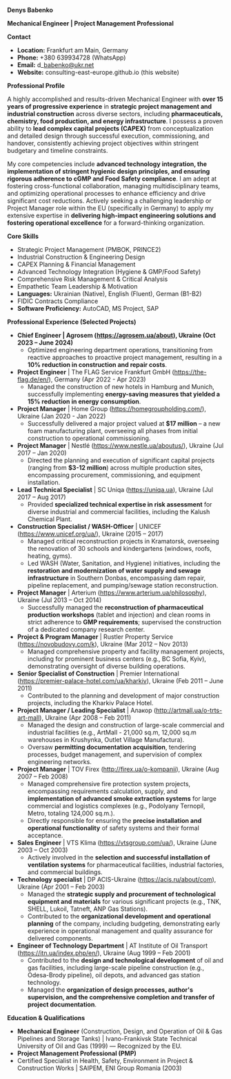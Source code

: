 **Denys Babenko**

**Mechanical Engineer | Project Management Professional**

**Contact**

- **Location:** Frankfurt am Main, Germany
- **Phone:** +380 639934728 (WhatsApp)
- **Email:** d\_babenko@ukr.net
- **Website:** consulting-east-europe.github.io (this website)

**Professional Profile**

A highly accomplished and results-driven Mechanical Engineer with **over 15 years of progressive experience** in **strategic project management and industrial construction** across diverse sectors, including **pharmaceuticals, chemistry, food production, and energy infrastructure**. I possess a proven ability to **lead complex capital projects (CAPEX)** from conceptualization and detailed design through successful execution, commissioning, and handover, consistently achieving project objectives within stringent budgetary and timeline constraints.

My core competencies include **advanced technology integration, the implementation of stringent hygienic design principles, and ensuring rigorous adherence to cGMP and Food Safety compliance**. I am adept at fostering cross-functional collaboration, managing multidisciplinary teams, and optimizing operational processes to enhance efficiency and drive significant cost reductions. Actively seeking a challenging leadership or Project Manager role within the EU (specifically in Germany) to apply my extensive expertise in **delivering high-impact engineering solutions and fostering operational excellence** for a forward-thinking organization.

**Core Skills**

- Strategic Project Management (PMBOK, PRINCE2)
- Industrial Construction & Engineering Design
- CAPEX Planning & Financial Management
- Advanced Technology Integration (Hygiene & GMP/Food Safety)
- Comprehensive Risk Management & Critical Analysis
- Empathetic Team Leadership & Motivation
- **Languages:** Ukrainian (Native), English (Fluent), German (B1-B2)
- FIDIC Contracts Compliance
- **Software Proficiency:** AutoCAD, MS Project, SAP

**Professional Experience (Selected Projects)**

- **Chief Engineer | Agrosem (<https://agrosem.ua/about>), Ukraine (Oct 2023 – June 2024)**
  - Optimized engineering department operations, transitioning from reactive approaches to proactive project management, resulting in a **10% reduction in construction and repair costs**.
- **Project Engineer** | The FLAG Service Frankfurt GmbH (<https://the-flag.de/en/>), Germany (Apr 2022 - Apr 2023)
  - Managed the construction of new hotels in Hamburg and Munich, successfully implementing **energy-saving measures that yielded a 15% reduction in energy consumption**.
- **Project Manager** | Home Group (<https://homegroupholding.com/>), Ukraine (Jan 2020 - Jan 2022)
  - Successfully delivered a major project valued at **$17 million** – a new foam manufacturing plant, overseeing all phases from initial construction to operational commissioning.
- **Project Manager** | Nestlé (<https://www.nestle.ua/aboutus/>), Ukraine (Jul 2017 – Jan 2020)
  - Directed the planning and execution of significant capital projects (ranging from **$3-12 million**) across multiple production sites, encompassing procurement, commissioning, and equipment installation.
- **Lead Technical Specialist** | SC Uniqa (<https://uniqa.ua>), Ukraine (Jul 2017 – Aug 2017)
  - Provided **specialized technical expertise in risk assessment** for diverse industrial and commercial facilities, including the Kalush Chemical Plant.
- **Construction Specialist / WASH-Officer** | UNICEF (<https://www.unicef.org/ua/>), Ukraine (2015 – 2017)
  - Managed critical reconstruction projects in Kramatorsk, overseeing the renovation of 30 schools and kindergartens (windows, roofs, heating, gyms).
  - Led WASH (Water, Sanitation, and Hygiene) initiatives, including the **restoration and modernization of water supply and sewage infrastructure** in Southern Donbas, encompassing dam repair, pipeline replacement, and pumping/sewage station reconstruction.
- **Project Manager** | Arterium (<https://www.arterium.ua/philosophy>), Ukraine (Jul 2013 – Oct 2014)
  - Successfully managed the **reconstruction of pharmaceutical production workshops** (tablet and injection) and clean rooms in strict adherence to **GMP requirements**; supervised the construction of a dedicated company research center.
- **Project & Program Manager** | Rustler Property Service (<https://novobudovy.com/k>), Ukraine (Mar 2012 – Nov 2013)
  - Managed comprehensive property and facility management projects, including for prominent business centers (e.g., BC Sofia, Kyiv), demonstrating oversight of diverse building operations.
- **Senior Specialist of Construction** | Premier International (<https://premier-palace-hotel.com/ua/kharkiv>), Ukraine (Feb 2011 – June 2011)
  - Contributed to the planning and development of major construction projects, including the Kharkiv Palace Hotel.
- **Project Manager / Leading Specialist** | Алакор (<http://artmall.ua/o-trts-art-mall>), Ukraine (Apr 2008 – Feb 2011)
  - Managed the design and construction of large-scale commercial and industrial facilities (e.g., ArtMall - 21,000 sq.m, 12,000 sq.m warehouses in Krushynka, Outlet Village Manufactura).
  - Oversaw **permitting documentation acquisition**, tendering processes, budget management, and supervision of complex engineering networks.
- **Project Manager** | TOV Firex (<http://firex.ua/o-kompanii>), Ukraine (Aug 2007 – Feb 2008)
  - Managed comprehensive fire protection system projects, encompassing requirements calculation, supply, and **implementation of advanced smoke extraction systems** for large commercial and logistics complexes (e.g., Podolyany Ternopil, Metro, totaling 124,000 sq.m.).
  - Directly responsible for ensuring the **precise installation and operational functionality** of safety systems and their formal acceptance.
- **Sales Engineer** | VTS Klima (<https://vtsgroup.com/ua/>), Ukraine (June 2003 – Oct 2003)
  - Actively involved in the **selection and successful installation of ventilation systems** for pharmaceutical facilities, industrial factories, and commercial buildings.
- **Technology specialist** | DP ACIS-Ukraine (<https://acis.ru/about/com>), Ukraine (Apr 2001 – Feb 2003)
  - Managed the **strategic supply and procurement of technological equipment and materials** for various significant projects (e.g., TNK, SHELL, Lukoil, Tatneft, ANP Gas Stations).
  - Contributed to the **organizational development and operational planning** of the company, including budgeting, demonstrating early experience in operational management and quality assurance for delivered components.
- **Engineer of Technology Department** | AT Institute of Oil Transport (<https://itn.ua/index.php/en/>), Ukraine (Aug 1999 – Feb 2001)
  - Contributed to the **design and technological development** of oil and gas facilities, including large-scale pipeline construction (e.g., Odesa-Brody pipeline), oil depots, and advanced gas station technology.
  - Managed the **organization of design processes, author's supervision, and the comprehensive completion and transfer of project documentation**.

**Education & Qualifications**

- **Mechanical Engineer** (Construction, Design, and Operation of Oil & Gas Pipelines and Storage Tanks) | Ivano-Frankivsk State Technical University of Oil and Gas (1999) — Recognized by the EU.
- **Project Management Professional (PMP)**
- Certified Specialist in Health, Safety, Environment in Project & Construction Works | SAIPEM, ENI Group Romania (2003)
